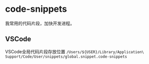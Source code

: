 # code-snippets
我常用的代码片段，加快开发进程。

## VSCode
VSCode全局代码片段存放位置 `/Users/${USER}/Library/Application\ Support/Code/User/snippets/global.snippet.code-snippets`